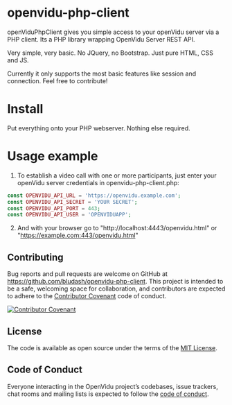 # openvidu-php-client
openViduPhpClient gives you simple access to your openVidu server via a PHP client. Its a PHP library wrapping OpenVidu Server REST API. 

Very simple, very basic. No JQuery, no Bootstrap. Just pure HTML, CSS and JS.

Currently it only supports the most basic features like session and connection. Feel free to contribute!

# Install

Put everything onto your PHP webserver. Nothing else required.

# Usage example

1. To establish a video call with one or more participants, just enter your openVidu server credentials in openvidu-php-client.php:

```php
const OPENVIDU_API_URL = 'https://openvidu.example.com';
const OPENVIDU_API_SECRET = 'YOUR SECRET';
const OPENVIDU_API_PORT = 443;
const OPENVIDU_API_USER = 'OPENVIDUAPP';
```
2. And with your browser go to "http://localhost:4443/openvidu.html" or "https://example.com:443/openvidu.html"

## Contributing

Bug reports and pull requests are welcome on GitHub at https://github.com/bludash/openvidu-php-client. This project is intended to be a safe, welcoming space for collaboration, and contributors are expected to adhere to the [Contributor Covenant](http://contributor-covenant.org) code of conduct.

[![Contributor Covenant](https://img.shields.io/badge/Contributor%20Covenant-2.0-4baaaa.svg)](code_of_conduct.md)

## License

The code is available as open source under the terms of the [MIT License](https://opensource.org/licenses/MIT).

## Code of Conduct

Everyone interacting in the OpenVidu project’s codebases, issue trackers, chat rooms and mailing lists is expected to follow the [code of conduct](https://github.com/[USERNAME]/openvidu-php-client/blob/master/CODE_OF_CONDUCT.md).
